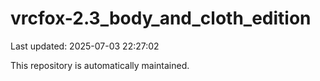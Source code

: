 # vrcfox-2.3_body_and_cloth_edition

Last updated: 2025-07-03 22:27:02

This repository is automatically maintained.
